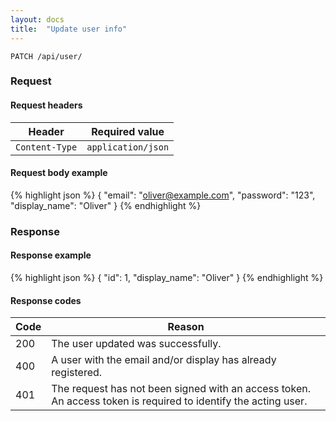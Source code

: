 ```yaml
---
layout: docs
title:  "Update user info"
---
```


``````
PATCH /api/user/
``````

### Request

#### Request headers

Header            | Required value
------------------|-------------
`Content-Type`    | `application/json`

#### Request body example

{% highlight json %}
{
  "email": "oliver@example.com",
  "password": "123",
  "display_name": "Oliver"
}
{% endhighlight %}

### Response

#### Response example

{% highlight json %}
{
  "id": 1,
  "display_name": "Oliver"
}
{% endhighlight %}

#### Response codes

Code  |  Reason
------|-----------------------------------------
 200  | The user updated was successfully.
 400  | A user with the email and/or display has already registered.
 401  | The request has not been signed with an access token. An access token is required to identify the acting user.
